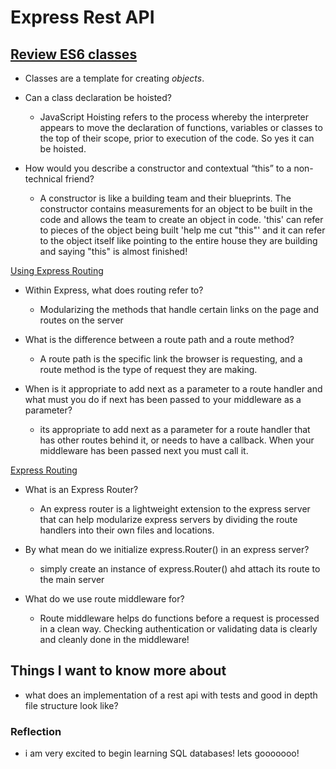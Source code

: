 # Express Rest API

## [Review ES6 classes](https://developer.mozilla.org/en-US/docs/Web/JavaScript/Reference/Classes)

- Classes are a template for creating _objects_.

- Can a class declaration be hoisted?

  - JavaScript Hoisting refers to the process whereby the interpreter appears to move the declaration of functions, variables or classes to the top of their scope, prior to execution of the code. So yes it can be hoisted.

- How would you describe a constructor and contextual “this” to a non-technical friend?

  - A constructor is like a building team and their blueprints. The constructor contains measurements for an object to be built in the code and allows the team to create an object in code. 'this' can refer to pieces of the object being built 'help me cut "this"' and it can refer to the object itself like pointing to the entire house they are building and saying "this" is almost finished!

[Using Express Routing](https://expressjs.com/en/guide/routing.html)

- Within Express, what does routing refer to?

  - Modularizing the methods that handle certain links on the page and routes on the server

- What is the difference between a route path and a route method?

  - A route path is the specific link the browser is requesting, and a route method is the type of request they are making.

- When is it appropriate to add next as a parameter to a route handler and what must you do if next has been passed to your middleware as a parameter?

  - its appropriate to add next as a parameter for a route handler that has other routes behind it, or needs to have a callback. When your middleware has been passed next you must call it.

[Express Routing](https://www.digitalocean.com/community/tutorials/learn-to-use-the-new-router-in-expressjs-4)

- What is an Express Router?

  - An express router is a lightweight extension to the express server that can help modularize express servers by dividing the route handlers into their own files and locations.

- By what mean do we initialize express.Router() in an express server?

  - simply create an instance of express.Router() ahd attach its route to the main server

- What do we use route middleware for?

  - Route middleware helps do functions before a request is processed in a clean way. Checking authentication or validating data is clearly and cleanly done in the middleware!

## Things I want to know more about

- what does an implementation of a rest api with tests and good in depth file structure look like?

### Reflection

- i am very excited to begin learning SQL databases! lets gooooooo!
